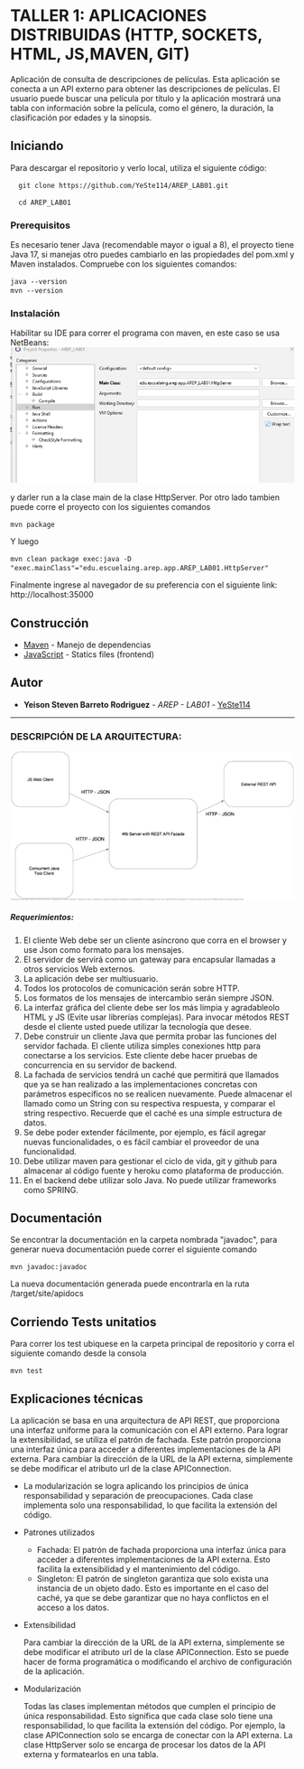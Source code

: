 # TALLER 1: APLICACIONES DISTRIBUIDAS (HTTP, SOCKETS, HTML, JS,MAVEN, GIT)
Aplicación de consulta de descripciones de películas. Esta aplicación se conecta a un API externo para obtener las descripciones de películas. 
El usuario puede buscar una película por título y la aplicación mostrará una tabla con información sobre la película, como el género, la duración, la clasificación por edades y la sinopsis.

## Iniciando
Para descargar el repositorio y verlo local, utiliza el siguiente código:
```
  git clone https://github.com/YeSte114/AREP_LAB01.git
```
```
  cd AREP_LAB01
```
### Prerequisitos
Es necesario tener Java (recomendable mayor o igual a 8), el proyecto tiene Java 17, si manejas otro puedes cambiarlo en las propiedades del pom.xml y Maven instalados. Compruebe con los siguientes comandos:

```
java --version
mvn --version
```
### Instalación

Habilitar su IDE para correr el programa con maven, en este caso se usa NetBeans:
![](.README_Images/net.png)

y darler run a la clase main de la clase HttpServer. Por otro lado tambien puede corre el proyecto con los siguientes comandos

```
mvn package
```

Y luego

```
mvn clean package exec:java -D "exec.mainClass"="edu.escuelaing.arep.app.AREP_LAB01.HttpServer"
```

Finalmente ingrese al navegador de su preferencia con el siguiente link:
http://localhost:35000

## Construcción

* [Maven](https://maven.apache.org/) - Manejo de dependencias
* [JavaScript](https://developer.mozilla.org/es/docs/Web/JavaScript) - Statics files (frontend)

## Autor

* **Yeison Steven Barreto Rodriguez** - *AREP - LAB01* - [YeSte114](https://github.com/YeSte114)


---

### DESCRIPCIÓN  DE LA ARQUITECTURA:

![](.README_Images/estructura.png)

##### Requerimientos:

1) El cliente Web debe ser un cliente asíncrono que corra en el browser  y use Json como formato para los mensajes.
2) El servidor de servirá como un gateway para encapsular llamadas a otros servicios Web externos.
3) La aplicación debe ser multiusuario.
4) Todos los protocolos de comunicación serán sobre HTTP.
5) Los formatos de los mensajes de intercambio serán siempre JSON.
6) La interfaz gráfica del cliente debe ser los más limpia y agradableolo HTML y JS (Evite usar librerías complejas). Para invocar métodos REST desde el cliente usted puede utilizar la tecnología que desee.
7) Debe construir un cliente Java que permita probar las funciones del servidor fachada. El cliente utiliza simples conexiones http para conectarse a los servicios. Este cliente debe hacer pruebas de concurrencia en su servidor de backend.
8) La fachada de servicios tendrá un caché que permitirá que llamados que ya se han realizado a las implementaciones concretas con parámetros específicos no se realicen nuevamente. Puede almacenar el llamado como un String con su respectiva respuesta, y comparar el string respectivo. Recuerde que el caché es una simple estructura de datos.
9) Se debe poder extender fácilmente, por ejemplo, es fácil agregar nuevas funcionalidades, o es fácil cambiar el proveedor de una funcionalidad.
10) Debe utilizar maven para gestionar el ciclo de vida, git y github para almacenar al código fuente y heroku como plataforma de producción.
11) En el backend debe utilizar solo Java. No puede utilizar frameworks como SPRING.

## Documentación
Se encontrar la documentación en la carpeta nombrada "javadoc", para generar nueva documentación puede correr el siguiente comando
```
mvn javadoc:javadoc
```
La nueva documentación generada puede encontrarla en la ruta /target/site/apidocs

## Corriendo Tests unitatios

Para correr los test ubiquese en la carpeta principal de repositorio y corra el siguiente comando desde la consola

```
mvn test
```
## Explicaciones técnicas
La aplicación se basa en una arquitectura de API REST, que proporciona una interfaz uniforme para la comunicación con el API externo. Para lograr la extensibilidad, se utiliza el patrón de fachada. Este patrón proporciona una interfaz única para acceder a diferentes implementaciones de la API externa. Para cambiar la dirección de la URL de la API externa, simplemente se debe modificar el atributo url de la clase APIConnection.

- La modularización se logra aplicando los principios de única responsabilidad y separación de preocupaciones. Cada clase implementa solo una responsabilidad, lo que facilita la extensión del código.

- Patrones utilizados

  - Fachada: El patrón de fachada proporciona una interfaz única para acceder a diferentes implementaciones de la API externa. Esto facilita la extensibilidad y el mantenimiento del código.
  - Singleton: El patrón de singleton garantiza que solo exista una instancia de un objeto dado. Esto es importante en el caso del caché, ya que se debe garantizar que no haya conflictos en el acceso a los datos.
- Extensibilidad

  Para cambiar la dirección de la URL de la API externa, simplemente se debe modificar el atributo url de la clase APIConnection. Esto se puede hacer de forma programática o modificando el archivo de configuración de la aplicación.

- Modularización

  Todas las clases implementan métodos que cumplen el principio de única responsabilidad. Esto significa que cada clase solo tiene una responsabilidad, lo que facilita la extensión del código. Por ejemplo, la clase APIConnection solo se encarga de conectar con la API externa. La clase HttpServer solo se encarga de procesar los datos de la API externa y formatearlos en una tabla.
